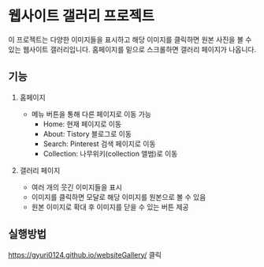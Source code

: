# 웹사이트 갤러리 프로젝트

이 프로젝트는 다양한 이미지들을 표시하고 해당 이미지를 클릭하면 원본 사진을 볼 수 있는 웹사이트 갤러리입니다. 홈페이지를 밑으로 스크롤하면 갤러리 페이지가 나옵니다.

## 기능

1. 홈페이지  
   - 메뉴 버튼을 통해 다른 페이지로 이동 가능
     - Home: 현재 페이지로 이동
     - About: Tistory 블로그로 이동
     - Search: Pinterest 검색 페이지로 이동
     - Collection: 나무위키(collection 앨범)로 이동

2. 갤러리 페이지 
   - 여러 개의 웃긴 이미지들을 표시
   - 이미지를 클릭하면 모달로 해당 이미지를 원본으로 볼 수 있음
   - 원본 이미지로 확대 후 이미지를 닫을 수 있는 버튼 제공
  
## 실행방법

https://gyuri0124.github.io/websiteGallery/ 클릭
